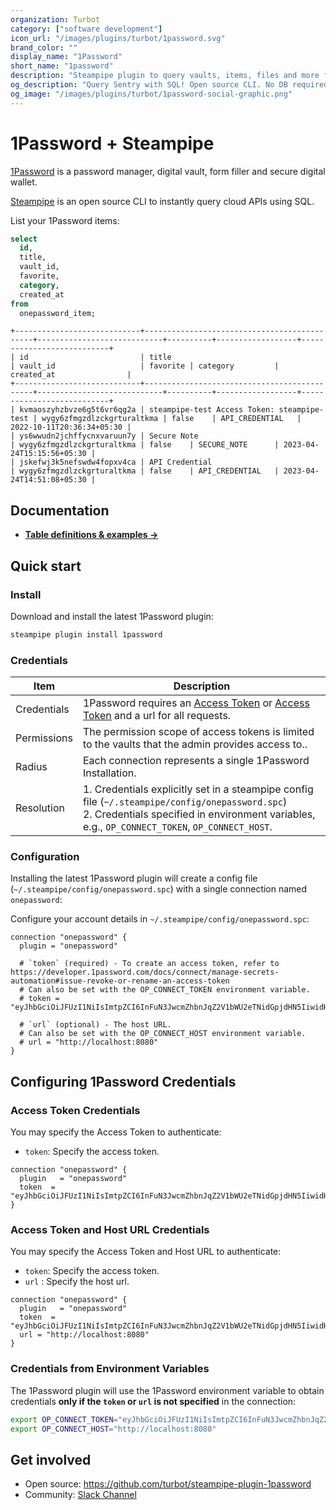 ```yaml
---
organization: Turbot
category: ["software development"]
icon_url: "/images/plugins/turbot/1password.svg"
brand_color: ""
display_name: "1Password"
short_name: "1password"
description: "Steampipe plugin to query vaults, items, files and more from 1Password."
og_description: "Query Sentry with SQL! Open source CLI. No DB required."
og_image: "/images/plugins/turbot/1password-social-graphic.png"
---
```


# 1Password + Steampipe

[1Password](https://1password.com/) is a password manager, digital vault, form filler and secure digital wallet.

[Steampipe](https://steampipe.io) is an open source CLI to instantly query cloud APIs using SQL.

List your 1Password items:

```sql
select
  id,
  title,
  vault_id,
  favorite,
  category,
  created_at
from
  onepassword_item;
```

```
+----------------------------+---------------------------------------------+----------------------------+----------+------------------+---------------------------+
| id                         | title                                       | vault_id                   | favorite | category         | created_at                |
+----------------------------+---------------------------------------------+----------------------------+----------+------------------+---------------------------+
| kvmaoszyhzbvze6g5t6vr6qg2a | steampipe-test Access Token: steampipe-test | wygy6zfmgzdlzckgrturaltkma | false    | API_CREDENTIAL   | 2022-10-11T20:36:34+05:30 |
| ys6wwudn2jchffycnxvaruun7y | Secure Note                                 | wygy6zfmgzdlzckgrturaltkma | false    | SECURE_NOTE      | 2023-04-24T15:15:56+05:30 |
| jskefwj3k5nefswdw4fopxv4ca | API Credential                              | wygy6zfmgzdlzckgrturaltkma | false    | API_CREDENTIAL   | 2023-04-24T14:51:08+05:30 |
```

## Documentation

- **[Table definitions & examples →](/plugins/turbot/1password/tables)**

## Quick start

### Install

Download and install the latest 1Password plugin:

```sh
steampipe plugin install 1password
```

### Credentials

| Item        | Description                                                                                                                                                                                                                                                                                                      |
| ----------- | ---------------------------------------------------------------------------------------------------------------------------------------------------------------------------------------------------------------------------------------------------------------------------------------------------------------- |
| Credentials | 1Password requires an [Access Token](https://developer.1password.com/docs/connect/manage-secrets-automation#issue-revoke-or-rename-an-access-token) or [Access Token](https://developer.1password.com/docs/connect/manage-secrets-automation#issue-revoke-or-rename-an-access-token) and a url for all requests. |
| Permissions | The permission scope of access tokens is limited to the vaults that the admin provides access to..                                                                                                                                                                                                               |
| Radius      | Each connection represents a single 1Password Installation.                                                                                                                                                                                                                                                      |
| Resolution  | 1. Credentials explicitly set in a steampipe config file (`~/.steampipe/config/onepassword.spc`)<br />2. Credentials specified in environment variables, e.g., `OP_CONNECT_TOKEN`, `OP_CONNECT_HOST`.                                                                                                            |

### Configuration

Installing the latest 1Password plugin will create a config file (`~/.steampipe/config/onepassword.spc`) with a single connection named `onepassword`:

Configure your account details in `~/.steampipe/config/onepassword.spc`:

```hcl
connection "onepassword" {
  plugin = "onepassword"

  # `token` (required) - To create an access token, refer to https://developer.1password.com/docs/connect/manage-secrets-automation#issue-revoke-or-rename-an-access-token
  # Can also be set with the OP_CONNECT_TOKEN environment variable.
  # token = "eyJhbGciOiJFUzI1NiIsImtpZCI6InFuN3JwcmZhbnJqZ2V1bWU2eTNidGpjdHN5IiwidHlwIjoiSldUIn0.eyIxcGFzc3dvcmQuY29tL2F1dWlkIjoiVEpGVzVZTlRJSkMzSkNXRFgzQ0dWTUpCSDQiLCIxcGFzc3dvcmQuY29tL3Rva2VuIjoib2tnZGZJWHpEaDhWWkNkRHVNRjZNSUplRUlwN3ZrYUQiLCIxcGFzc3dvcmQuY29tL2Z0cyI6WyJ2YXVsdGFjY2VzcyJdLCIxcGFzc3dvcmQuY29tL3Z0cyI6W3sidSI6ImZwZDR1dW00bHJicTMycG8ybXR2ZGo0c3hpI"

  # `url` (optional) - The host URL.
  # Can also be set with the OP_CONNECT_HOST environment variable.
  # url = "http://localhost:8080"
}
```

## Configuring 1Password Credentials

### Access Token Credentials

You may specify the Access Token to authenticate:

- `token`: Specify the access token.

```hcl
connection "onepassword" {
  plugin   = "onepassword"
  token  = "eyJhbGciOiJFUzI1NiIsImtpZCI6InFuN3JwcmZhbnJqZ2V1bWU2eTNidGpjdHN5IiwidHlwIjoiSldUIn0.eyIxcGFzc3dvcmQuY29tL2F1dWlkIjoiVEpGVzVZTlRJSkMzSkNXRFgzQ0dWTUpCSDQiLCIxcGFzc3dvcmQuY29tL3Rva2VuIjoib2tnZGZJWHpEaDhWWkNkRHVNRjZNSUplRUlwN3ZrYUQiLCIxcGFzc3dvcmQuY29tL2Z0cyI6WyJ2YXVsdGFjY2VzcyJdLCIxcGFzc3dvcmQuY29tL3Z0cyI6W3sidSI6ImZwZDR1dW00bHJicTMycG8ybXR2ZGo0c3hpI"
}
```

### Access Token and Host URL Credentials

You may specify the Access Token and Host URL to authenticate:

- `token`: Specify the access token.
- `url` : Specify the host url.

```hcl
connection "onepassword" {
  plugin   = "onepassword"
  token  = "eyJhbGciOiJFUzI1NiIsImtpZCI6InFuN3JwcmZhbnJqZ2V1bWU2eTNidGpjdHN5IiwidHlwIjoiSldUIn0.eyIxcGFzc3dvcmQuY29tL2F1dWlkIjoiVEpGVzVZTlRJSkMzSkNXRFgzQ0dWTUpCSDQiLCIxcGFzc3dvcmQuY29tL3Rva2VuIjoib2tnZGZJWHpEaDhWWkNkRHVNRjZNSUplRUlwN3ZrYUQiLCIxcGFzc3dvcmQuY29tL2Z0cyI6WyJ2YXVsdGFjY2VzcyJdLCIxcGFzc3dvcmQuY29tL3Z0cyI6W3sidSI6ImZwZDR1dW00bHJicTMycG8ybXR2ZGo0c3hpI"
  url = "http://localhost:8080"
}
```

### Credentials from Environment Variables

The 1Password plugin will use the 1Password environment variable to obtain credentials **only if the `token` or `url` is not specified** in the connection:

```sh
export OP_CONNECT_TOKEN="eyJhbGciOiJFUzI1NiIsImtpZCI6InFuN3JwcmZhbnJqZ2V1bWU2eTNidGpjdHN5IiwidHlwIjoiSldUIn0.eyIxcGFzc3dvcmQuY29tL2F1dWlkIjoiVEpGVzVZTlRJSkMzSkNXRFgzQ0dWTUpCSDQiLCIxcGFzc3dvcmQuY29tL3Rva2VuIjoib2tnZGZJWHpEaDhWWkNkRHVNRjZNSUplRUlwN3ZrYUQiLCIxcGFzc3dvcmQuY29tL2Z0cyI6WyJ2YXVsdGFjY2VzcyJdLCIxcGFzc3dvcmQuY29tL3Z0cyI6W3sidSI6ImZwZDR1dW00bHJicTMycG8ybXR2ZGo0c3hpI"
export OP_CONNECT_HOST="http://localhost:8080"
```

## Get involved

- Open source: https://github.com/turbot/steampipe-plugin-1password
- Community: [Slack Channel](https://steampipe.io/community/join)
